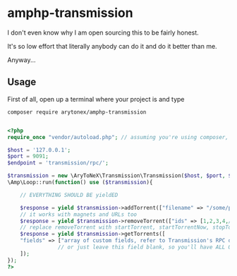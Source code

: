 # amphp-transmission

I don't even know why I am open sourcing this to be fairly honest.

It's so low effort that literally anybody can do it and do it better than me.

Anyway...

## Usage

First of all, open up a terminal where your project is and type

```
composer require arytonex/amphp-transmission
```

```php

<?php
require_once "vendor/autoload.php"; // assuming you're using composer, you should use it

$host = '127.0.0.1';
$port = 9091;
$endpoint = 'transmission/rpc/';

$transmission = new \AryToNeX\Transmission\Transmission($host, $port, $endpoint);
\Amp\Loop::run(function() use ($transmission){

	// EVERYTHING SHOULD BE yieldED

	$response = yield $transmission->addTorrent(["filename" => "/some/path/myawesomemusic.torrent"]);
	// it works with magnets and URLs too
	$response = yield $transmission->removeTorrent(["ids" => [1,2,3,4,/* ...array of torrent IDs */]]);
	// replace removeTorrent with startTorrent, startTorrentNow, stopTorrent, verifyTorrent, reannounceTorrent
	$response = yield $transmission->getTorrents([
	"fields" => ["array of custom fields, refer to Transmission's RPC documentation"]
				// or just leave this field blank, so you'll have ALL OF THEM!
	]);
});
?>
```
